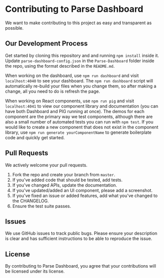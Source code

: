 # Contributing to Parse Dashboard
We want to make contributing to this project as easy and transparent as
possible.

## Our Development Process
Get started by cloning this repository and and running `npm install` inside it. Update `parse-dashboard-config.json` in the `Parse-Dashboard` folder inside the repo, using the format described in the `README.md`.

When working on the dashboard, use `npm run dashboard` and visit `localhost:4040` to see your dashboard. The `npm run dashboard` script will automatically re-build your files when you change them, so after making a change, all you need to do is refresh the page.

When working on React components, use `npm run pig` and visit `localhost:4041` to view our component library and documentation (you can have both Dashboard and PIG running at once). The demos for each component are the primary way we test components, although there are also a small number of automated tests you can run with `npm test`. If you would like to create a new component that does not exist in the component library, use `npm run generate yourComponentName` to generate boilerplate code and quickly get started.

## Pull Requests
We actively welcome your pull requests.

1. Fork the repo and create your branch from `master`.
2. If you've added code that should be tested, add tests.
3. If you've changed APIs, update the documentation.
4. If you've updated/added an UI component, please add a screenshot.
5. If you've fixed an issue or added features, add what you've changed to the CHANGELOG.
6. Ensure the test suite passes.

## Issues
We use GitHub issues to track public bugs. Please ensure your description is
clear and has sufficient instructions to be able to reproduce the issue.

## License
By contributing to Parse Dashboard, you agree that your contributions will be licensed
under its license.
